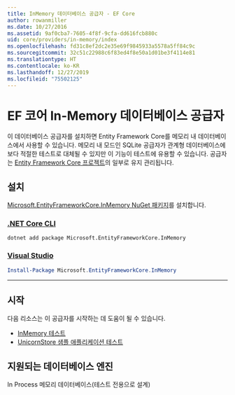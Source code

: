 ```yaml
---
title: InMemory 데이터베이스 공급자 - EF Core
author: rowanmiller
ms.date: 10/27/2016
ms.assetid: 9af0cba7-7605-4f8f-9cfa-dd616fcb880c
uid: core/providers/in-memory/index
ms.openlocfilehash: fd31c8ef2dc2e35e69f9845933a5578a5ff84c9c
ms.sourcegitcommit: 32c51c22988c6f83ed4f8e50a1d01be3f4114e81
ms.translationtype: HT
ms.contentlocale: ko-KR
ms.lasthandoff: 12/27/2019
ms.locfileid: "75502125"
---
```

# <a name="ef-core-in-memory-database-provider"></a>EF 코어 In-Memory 데이터베이스 공급자

이 데이터베이스 공급자를 설치하면 Entity Framework Core를 메모리 내 데이터베이스에서 사용할 수 있습니다. 메모리 내 모드인 SQLite 공급자가 관계형 데이터베이스에 보다 적절한 테스트로 대체될 수 있지만 이 기능이 테스트에 유용할 수 있습니다. 공급자는 [Entity Framework Core 프로젝트](https://github.com/aspnet/EntityFrameworkCore)의 일부로 유지 관리됩니다.

## <a name="install"></a>설치

[Microsoft.EntityFrameworkCore.InMemory NuGet 패키지](https://www.nuget.org/packages/Microsoft.EntityFrameworkCore.InMemory/)를 설치합니다.

### <a name="net-core-clitabdotnet-core-cli"></a>[.NET Core CLI](#tab/dotnet-core-cli)

```dotnetcli
dotnet add package Microsoft.EntityFrameworkCore.InMemory
```

### <a name="visual-studiotabvs"></a>[Visual Studio](#tab/vs)

``` powershell
Install-Package Microsoft.EntityFrameworkCore.InMemory
```

***

## <a name="get-started"></a>시작

다음 리소스는 이 공급자를 시작하는 데 도움이 될 수 있습니다.

* [InMemory 테스트](../../miscellaneous/testing/in-memory.md)
* [UnicornStore 샘플 애플리케이션 테스트](https://github.com/rowanmiller/UnicornStore/blob/master/UnicornStore/src/UnicornStore.Tests/Controllers/ShippingControllerTests.cs)

## <a name="supported-database-engines"></a>지원되는 데이터베이스 엔진

In Process 메모리 데이터베이스(테스트 전용으로 설계)
